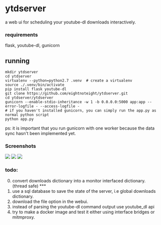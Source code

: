 # ytdserver
a web ui for scheduling your youtube-dl downloads interactively.

### requirements
flask, youtube-dl, gunicorn

## running
    mkdir ytdserver
    cd ytdserver
    virtualenv --python=python2.7 .venv  # create a virtualenv
    source ./.venv/bin/activate
    pip install flask youtube-dl
    git clone https://github.com/eightnoteight/ytdserver.git
    cd ytdserver/ytdserver
    gunicorn --enable-stdio-inheritance -w 1 -b 0.0.0.0:5000 app:app --error-logfile - --access-logfile -
    # if you haven't installed gunicorn, you can simply run the app.py as normal python script
    python app.py

ps: it is important that you run gunicorn with one worker because the data sync hasn't been implemented yet.


### Screenshots
![](http://i.imgur.com/VKHZLmd.png) 
![](http://i.imgur.com/mKoQrQt.png) 
![](http://i.imgur.com/PBmLt5U.png)

### todo:
0. convert downloads dictionary into a monitor interfaced dictionary. (thread safe)  ***
1. use a sql database to save the state of the server, i.e global downloads dictionary.
2. download the file option in the webui.
3. instead of parsing the youtube-dl command output use youtube_dl api
4. try to make a docker image and test it either using interface bridges or mitmproxy.

